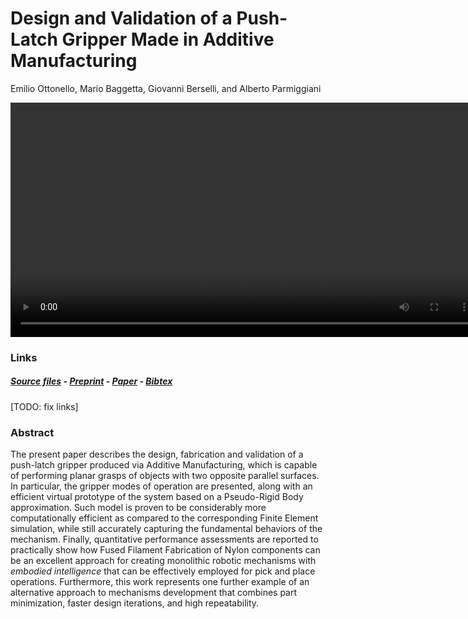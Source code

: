# Design and Validation of a Push-Latch Gripper Made in Additive Manufacturing

Emilio Ottonello, Mario Baggetta, Giovanni Berselli, and Alberto Parmiggiani


<video width=750 controls>
    <source src="media/demo_pick_and_place.mp4" type="video/mp4">
    <source src="media/demo_pick_and_place.mp4" type="video/ogg">
</video>

### Links

##### [Source files](https://github.com/made-iit/plg/tree/main/hardware) - [Preprint]() - [Paper]() - [Bibtex]()


[TODO: fix links]

### Abstract

The present paper describes the design, fabrication and validation of a push-latch gripper produced via Additive Manufacturing, which is capable of performing planar grasps of objects with two opposite parallel  surfaces. In particular, the gripper modes of operation are presented, along with an efficient virtual prototype of the system based on a Pseudo-Rigid Body approximation. Such model is proven to be considerably more computationally efficient as compared to the corresponding Finite Element simulation, while still accurately capturing the fundamental behaviors of the mechanism. Finally, quantitative performance assessments are reported to practically show how Fused Filament Fabrication of Nylon components can be an excellent approach for creating monolithic robotic mechanisms with *embodied intelligence* that can be effectively employed for pick and place operations. Furthermore, this work represents one further example of an alternative approach to  mechanisms development that combines part minimization, faster design iterations, and high repeatability.
